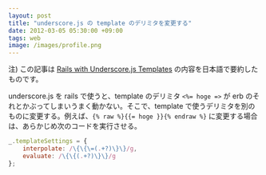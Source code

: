 ```yaml
---
layout: post
title: "underscore.js の template のデリミタを変更する"
date: 2012-03-05 05:30:00 +09:00
tags: web
image: /images/profile.png
---
```


注) この記事は [Rails with Underscore.js Templates](http://stackoverflow.com/questions/7514922/rails-with-underscore-js-templates "Rails with Underscore.js Templates") の内容を日本語で要約したものです。

underscore.js を rails で使うと、template のデリミタ `<%= hoge =>` が erb のそれとかぶってしまいうまく動かない。そこで、template で使うデリミタを別のものに変更する。例えば、`{% raw %}{{= hoge }}{% endraw %}` に変更する場合は、あらかじめ次のコードを実行させる。

```js
_.templateSettings = {
    interpolate: /\{\{\=(.+?)\}\}/g,
    evaluate: /\{\{(.+?)\}\}/g
};
```
